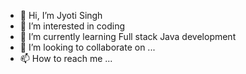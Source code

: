 - 👋 Hi, I’m Jyoti Singh
- 👀 I’m interested in coding
- 🌱 I’m currently learning Full stack Java development
- 💞️ I’m looking to collaborate on ...
- 📫 How to reach me ...

<!---
Jenna6556/Jenna6556 is a ✨ special ✨ repository because its `README.md` (this file) appears on your GitHub profile.
You can click the Preview link to take a look at your changes.
--->
